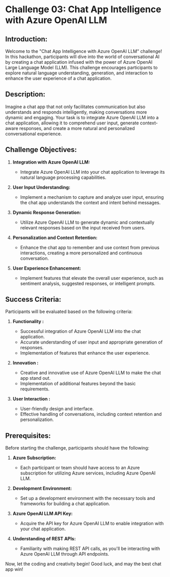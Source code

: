 # Challenge 03: Chat App Intelligence with Azure OpenAI LLM

## Introduction:
Welcome to the "Chat App Intelligence with Azure OpenAI LLM" challenge! In this hackathon, participants will dive into the world of conversational AI by creating a chat application infused with the power of Azure OpenAI Large Language Model (LLM). This challenge encourages participants to explore natural language understanding, generation, and interaction to enhance the user experience of a chat application.

## Description:
Imagine a chat app that not only facilitates communication but also understands and responds intelligently, making conversations more dynamic and engaging. Your task is to integrate Azure OpenAI LLM into a chat application, allowing it to comprehend user input, generate context-aware responses, and create a more natural and personalized conversational experience.

## Challenge Objectives:
1. **Integration with Azure OpenAI LLM:**
   - Integrate Azure OpenAI LLM into your chat application to leverage its natural language processing capabilities.

2. **User Input Understanding:**
   - Implement a mechanism to capture and analyze user input, ensuring the chat app understands the context and intent behind messages.

3. **Dynamic Response Generation:**
   - Utilize Azure OpenAI LLM to generate dynamic and contextually relevant responses based on the input received from users.

4. **Personalization and Context Retention:**
   - Enhance the chat app to remember and use context from previous interactions, creating a more personalized and continuous conversation.

5. **User Experience Enhancement:**
   - Implement features that elevate the overall user experience, such as sentiment analysis, suggested responses, or intelligent prompts.

## Success Criteria:
Participants will be evaluated based on the following criteria:

1. **Functionality :**
   - Successful integration of Azure OpenAI LLM into the chat application.
   - Accurate understanding of user input and appropriate generation of responses.
   - Implementation of features that enhance the user experience.

2. **Innovation :**
   - Creative and innovative use of Azure OpenAI LLM to make the chat app stand out.
   - Implementation of additional features beyond the basic requirements.

3. **User Interaction :**
   - User-friendly design and interface.
   - Effective handling of conversations, including context retention and personalization.

## Prerequisites:
Before starting the challenge, participants should have the following:

1. **Azure Subscription:**
   - Each participant or team should have access to an Azure subscription for utilizing Azure services, including Azure OpenAI LLM.

2. **Development Environment:**
   - Set up a development environment with the necessary tools and frameworks for building a chat application.

3. **Azure OpenAI LLM API Key:**
   - Acquire the API key for Azure OpenAI LLM to enable integration with your chat application.

4. **Understanding of REST APIs:**
   - Familiarity with making REST API calls, as you'll be interacting with Azure OpenAI LLM through API endpoints.

Now, let the coding and creativity begin! Good luck, and may the best chat app win!
